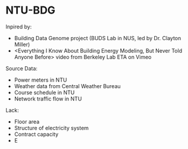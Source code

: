 # NTU-BDG
Inpired by: 
- Building Data Genome project (BUDS Lab in NUS, led by Dr. Clayton Miller) 
- <Everything I Know About Building Energy Modeling, But Never Told Anyone Before> video from Berkeley Lab ETA on Vimeo

Source Data:
- Power meters in NTU
- Weather data from Central Weather Bureau
- Course schedule in NTU
- Network traffic flow in NTU

Lack:
- Floor area
- Structure of electricity system
- Contract capacity
- E

